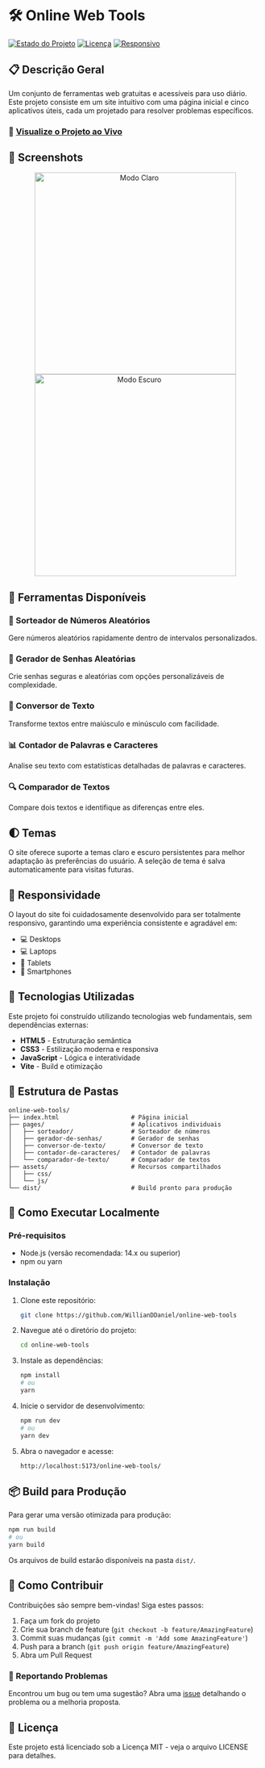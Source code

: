 # 🛠️ Online Web Tools

[![Estado do Projeto](https://img.shields.io/badge/estado-ativo-brightgreen)](https://willianddaniel.github.io/online-web-tools/)
[![Licença](https://img.shields.io/badge/licença-MIT-blue)](LICENSE)
[![Responsivo](https://img.shields.io/badge/responsivo-sim-success)](https://willianddaniel.github.io/online-web-tools/)

## 📋 Descrição Geral

Um conjunto de ferramentas web gratuitas e acessíveis para uso diário. Este projeto consiste em um site intuitivo com uma página inicial e cinco aplicativos úteis, cada um projetado para resolver problemas específicos.

### 🔗 [Visualize o Projeto ao Vivo](https://willianddaniel.github.io/online-web-tools/)

## 📱 Screenshots

<div align="center">
  <img src="https://animecharacters.sirv.com/screenshots/online-web-tools-white-mode.png" alt="Modo Claro" width="400"/>
  <img src="https://animecharacters.sirv.com/screenshots/online-web-tools-dark-mode.png" alt="Modo Escuro" width="400"/>
</div>

## 🧰 Ferramentas Disponíveis

### 🎲 Sorteador de Números Aleatórios
Gere números aleatórios rapidamente dentro de intervalos personalizados.

### 🔐 Gerador de Senhas Aleatórias
Crie senhas seguras e aleatórias com opções personalizáveis de complexidade.

### 🔄 Conversor de Texto
Transforme textos entre maiúsculo e minúsculo com facilidade.

### 📊 Contador de Palavras e Caracteres
Analise seu texto com estatísticas detalhadas de palavras e caracteres.

### 🔍 Comparador de Textos
Compare dois textos e identifique as diferenças entre eles.

## 🌓 Temas

O site oferece suporte a temas claro e escuro persistentes para melhor adaptação às preferências do usuário. A seleção de tema é salva automaticamente para visitas futuras.

## 📱 Responsividade

O layout do site foi cuidadosamente desenvolvido para ser totalmente responsivo, garantindo uma experiência consistente e agradável em:
- 💻 Desktops
- 💻 Laptops
- 📱 Tablets
- 📱 Smartphones

## 🧩 Tecnologias Utilizadas

Este projeto foi construído utilizando tecnologias web fundamentais, sem dependências externas:

- **HTML5** - Estruturação semântica
- **CSS3** - Estilização moderna e responsiva
- **JavaScript** - Lógica e interatividade
- **Vite** - Build e otimização

## 📁 Estrutura de Pastas

```
online-web-tools/
├── index.html                    # Página inicial
├── pages/                        # Aplicativos individuais
│   ├── sorteador/                # Sorteador de números
│   ├── gerador-de-senhas/        # Gerador de senhas
│   ├── conversor-de-texto/       # Conversor de texto
│   ├── contador-de-caracteres/   # Contador de palavras
│   └── comparador-de-texto/      # Comparador de textos
├── assets/                       # Recursos compartilhados
│   ├── css/
│   └── js/
└── dist/                         # Build pronto para produção
```

## 🚀 Como Executar Localmente

### Pré-requisitos
- Node.js (versão recomendada: 14.x ou superior)
- npm ou yarn

### Instalação

1. Clone este repositório:
   ```bash
   git clone https://github.com/WillianDDaniel/online-web-tools
   ```

2. Navegue até o diretório do projeto:
   ```bash
   cd online-web-tools
   ```

3. Instale as dependências:
   ```bash
   npm install
   # ou
   yarn
   ```

4. Inicie o servidor de desenvolvimento:
   ```bash
   npm run dev
   # ou
   yarn dev
   ```

5. Abra o navegador e acesse:
   ```
   http://localhost:5173/online-web-tools/
   ```

## 📦 Build para Produção

Para gerar uma versão otimizada para produção:

```bash
npm run build
# ou
yarn build
```

Os arquivos de build estarão disponíveis na pasta `dist/`.

## 🤝 Como Contribuir

Contribuições são sempre bem-vindas! Siga estes passos:

1. Faça um fork do projeto
2. Crie sua branch de feature (`git checkout -b feature/AmazingFeature`)
3. Commit suas mudanças (`git commit -m 'Add some AmazingFeature'`)
4. Push para a branch (`git push origin feature/AmazingFeature`)
5. Abra um Pull Request

### 🐛 Reportando Problemas

Encontrou um bug ou tem uma sugestão? Abra uma [issue](https://github.com/WillianDDaniel/online-web-tools/issues) detalhando o problema ou a melhoria proposta.

## 📜 Licença

Este projeto está licenciado sob a Licença MIT - veja o arquivo LICENSE para detalhes.
